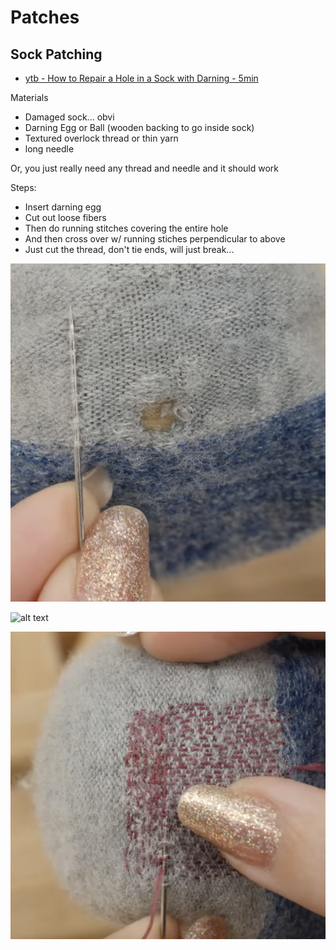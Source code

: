 # Patches

## Sock Patching

- [ytb - How to Repair a Hole in a Sock with Darning - 5min](https://www.youtube.com/watch?v=yi_J8YeQkww)

Materials

- Damaged sock... obvi
- Darning Egg or Ball (wooden backing to go inside sock)
- Textured overlock thread or thin yarn
- long needle

Or, you just really need any thread and needle and it should work


Steps:

- Insert darning egg
- Cut out loose fibers
- Then do running stitches covering the entire hole
- And then cross over w/ running stiches perpendicular to above
- Just cut the thread, don't tie ends, will just break...

![alt text](image-1.png)

![alt text](image-4.png)

![alt text](image-2.png)